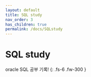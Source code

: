 ```yaml
---
layout: default
title: SQL study
nav_order: 3
has_children: true
permalink: /docs/SQLstudy
---
```


# SQL study

oracle SQL 공부 기록!
{: .fs-6 .fw-300 }